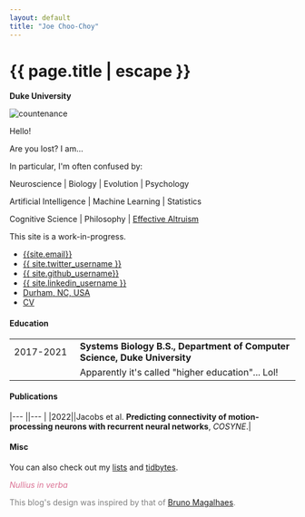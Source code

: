 ```yaml
---
layout: default
title: "Joe Choo-Choy"
---
```


<h1 class="mt-5" itemprop="name headline">{{ page.title | escape }}</h1>

<p class="lead mb-4"><b>Duke University</b></p>

<script language="javascript">
    function changeImage() {
        if (document.getElementById("imgClickAndChange").src == "{{site.photo_1}}") 
        {
            document.getElementById("imgClickAndChange").src = "{{site.photo_2}}";
        }
        elif (document.getElementById("imgClickAndChange").src == "{{site.photo_2}}")
        {
            document.getElementById("imgClickAndChange").src = "{{site.photo_3}}"
        }
        elif (document.getElementById("imgClickAndChange").src == "{{site.photo_3}}")
        {
            document.getElementById("imgClickAndChange").src = "{{site.photo_4}}"
        }
        elif (document.getElementById("imgClickAndChange").src == "{{site.photo_4}}")
        {
            document.getElementById("imgClickAndChange").src = "{{site.photo_5}}"
        }
        elif (document.getElementById("imgClickAndChange").src == "{{site.photo_5}}")
        {
            document.getElementById("imgClickAndChange").src = "{{site.photo_6}}"
        } 
        elif (document.getElementById("imgClickAndChange").src == "{{site.photo_6}}")
        {
            document.getElementById("imgClickAndChange").src = "{{site.photo_7}}"
        } 
    }
</script>

<div class="row">
  <div class="col-3">
    <img src="{{site.photo_1}}" class="img-fluid rounded float-left" alt="countenance" id="imgClickAndChange" onclick="changeImage()"/>
  </div>
  <div class="col">
    <p>
    Hello!
    </p>
    <p>
      Are you lost? I am...
    </p>
    <p>
    In particular, I'm often confused by:
    </p>
    <p>
      Neuroscience | Biology | Evolution | Psychology
    </p>
    <p>
      Artificial Intelligence | Machine Learning | Statistics
    </p>
    <p>
      Cognitive Science | Philosophy | <a href="https://www.effectivealtruism.org/">Effective Altruism</a>
    </p>
    <p>
      This site is a work-in-progress.
    </p>
  </div>
</div>

<ul class="nav mt-3">
  <li class="nav-item">
    <a class="btn btn-link" href="mailto:{{ site.email }}?subject=Hello" class="btn btn-link"><i class="fas fa-envelope" title="Email"></i> {{site.email}}</a>
  </li>
  <li class="nav-item">
    <a class="btn btn-link" href="https://twitter.com/{{ site.twitter_username }}" class="btn btn-link"><i class="fab fa-fw fa-twitter-square" ></i> {{ site.twitter_username }} </a>
  </li>
  <li class="nav-item">
    <a class="btn btn-link" href="https://github.com/{{ site.github_username }}" class="btn btn-link"><i class="fab fa-fw fa-github" ></i>{{ site.github_username}}</a>
  </li>
  <li class="nav-item">
    <a class="btn btn-link" href="https://www.linkedin.com/in/{{ site.linkedin_username }}" class="btn btn-link"><i class="fab fa-linkedin" ></i> {{ site.linkedin_username }}</a>
  </li>
  <li class="nav-item">
    <a class="nav-link btn btn-link" href="https://en.wikipedia.org/wiki/Durham,_North_Carolina"><i class="fa fa-home"  title="Home"></i> Durham, NC, USA</a>
  </li>
  <li class="nav-item">
    <a class="btn btn-link" href="{{ site.resume }}"><i class="far fa-user-circle"  title="resume"></i> CV</a>
  </li>
</ul>

<!--
<h4 class="mt-5 mb-3">Professional Experience</h4>

<table class="mt-3">
      <tr>
        <td style="min-width:70px"> 0000-0000</td>
        <td> <b> Example experience. </b> </td>
      </tr>
      <tr> <td/> <td>
       Example project.
      </td> </tr>
      <tr> <td/> <td>
      Example project.
      </td> </tr>
      <tr>
        <td style="min-width:70px"> 0000-0000 </td>
        <td> <b>Example experience.</b> </td>
      </tr>
      <tr> <td/> <td>
      Example project.
      </td> </tr>
      <tr> <td/> <td>
      Example project.
      </td> </tr>
</table>
-->

<h4 class="mt-5 mb-3">Education</h4>

<table class="mt-3">
      <tr>
        <td style="min-width:100px"> 2017-2021 </td>
        <td> <b> Systems Biology B.S., Department of Computer Science, Duke University </b> </td>
      </tr>
      <tr> <td/> <td>
      Apparently it's called "higher education"... Lol!
      </td> </tr>

</table>


<h4 class="mt-5 mb-3">Publications</h4>

|--- ||--- |
|2022||Jacobs et al. <b>Predicting connectivity of motion-processing neurons with recurrent neural networks</b>, <i>COSYNE</i>.|

<!--
<div class="noprint">
<h4 class="mt-5 mb-3">Posts</h4>

<p>
  <table class="mt-3">
  {% for post in site.posts %}
      <tr>
      <td class="align-top">
        {%- assign date_format = site.minima.date_format | default: "%Y" -%}
        {{ post.date | date: date_format }}
      </td>
      <td><span style="display:inline-block; width:0.3cm;"></span></td>
      <td class="align-top">
      <a href="{{ post.url }}">{{ post.title }}</a>
      </td>
      </tr>
  {% endfor %}
  </table>
</p>
-->

<h4 class="mt-5 mb-3">Misc</h4>

<p>
You can also check out my <a href="{{ site.lists_permalink }}">lists</a> and <a href="{{ site.tidbytes_permalink }}">tidbytes</a>.
</p>

<p size="10" style="color:palevioletred;"><i>Nullius in verba</i></p>

<p size="6" style="color:grey">This blog's design was inspired by that of <a href="https://brunomaga.github.io/">Bruno Magalhaes</a>.</p>
